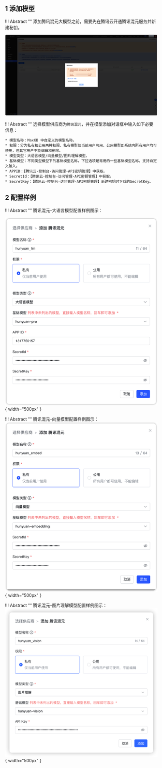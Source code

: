 ## 1 添加模型

!!! Abstract ""
    添加腾讯混元大模型之前，需要先在腾讯云开通腾讯混元服务并新建秘钥。

![tencent apikey](../../img/model/tencent_apikey.png)

!!! Abstract ""
    选择模型供应商为`腾讯混元`，并在模型添加对话框中输入如下必要信息：

    * 模型名称：MaxKB 中自定义的模型名称。    
    * 权限：分为私有和公用两种权限，私有模型仅当前用户可用，公用模型即系统内所有用户均可使用，但其它用户不能编辑和删除。    
    * 模型类型：大语言模型/向量模型/图片理解模型。   
    * 基础模型：不同类型模型下的基础模型名称，下拉选项是常用的一些基础模型名称，支持自定义输入。         
    * APPID：【腾讯云-控制台-访问管理-API密钥管理】中获取。 
    * SecretId：【腾讯云-控制台-访问管理-API密钥管理】中获取。
    * SecretKey：【腾讯云-控制台-访问管理-API密钥管理】新建密钥时下载的SecretKey。 

## 2 配置样例

!!! Abstract ""
    腾讯混元-大语言模型配置样例图示：

![hunyuan LLM模型](../../img/model/hunyuan_LLM.png){ width="500px" }

!!! Abstract ""
    腾讯混元-向量模型配置样例图示：
![hunyuan LLM模型](../../img/model/hunyuan_embed.png){ width="500px" }

!!! Abstract ""
    腾讯混元-图片理解模型配置样例图示：
![hunyuan LLM模型](../../img/model/hunyuan_vision.png){ width="500px" }
